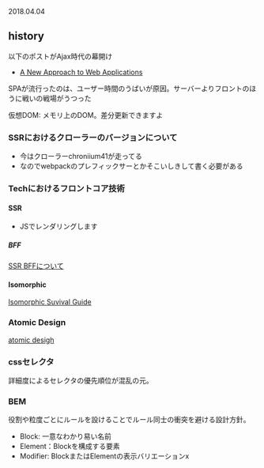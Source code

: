 2018.04.04

## history

以下のポストがAjax時代の幕開け

- [A New Approach to Web Applications](http://adaptivepath.org/ideas/ajax-new-approach-web-applications/)

SPAが流行ったのは、ユーザー時間のうばいが原因。サーバーよりフロントのほうに戦いの戦場がうつった

仮想DOM: メモリ上のDOM。差分更新できますよ

### SSRにおけるクローラーのバージョンについて

- 今はクローラーchroniium41が走ってる
- なのでwebpackのプレフィックサーとかそこいしきして書く必要がある

### Techにおけるフロントコア技術

#### SSR

- JSでレンダリングします

##### BFF

[SSR BFFについて](https://speakerdeck.com/yosuke_furukawa/ssrfalsehua)

#### Isomorphic

[Isomorphic Suvival Guide](https://speakerdeck.com/koichik/isomorphic-survival-guide)

### Atomic Design

[atomic desigh](http://bradfrost.com/blog/post/atomic-web-design/)

### cssセレクタ

詳細度によるセレクタの優先順位が混乱の元。

### BEM

役割や粒度ごとにルールを設けることでルール同士の衝突を避ける設計方針。

- Block: 一意なわかり易い名前
- Element：Blockを構成する要素
- Modifier: BlockまたはElementの表示バリエーションx